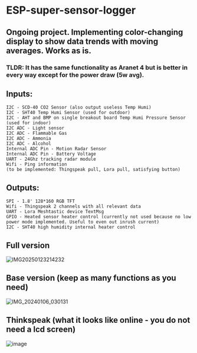 # ESP-super-sensor-logger
## Ongoing project. Implementing color-changing display to show data trends with moving averages. Works as is.

### TLDR: It has the same functionality as Aranet 4 but is better in every way except for the power draw (5w avg).

## Inputs:
```
I2C - SCD-40 CO2 Sensor (also output useless Temp Humi)
I2C - SHT40 Temp Humi Sensor (used for outdoor)
I2C - AHT and BMP on single breakout board Temp Humi Pressure Sensor (used for indoor)
I2C ADC - Light sensor
I2C ADC - Flammable Gas
I2C ADC - Ammonia
I2C ADC - Alcohol
Internal ADC Pin - Motion Radar Sensor
Internal ADC Pin - Battery Voltage
UART - 24Ghz tracking radar module
Wifi - Ping information
(to be implemented: Thingspeak pull, Lora pull, satisfying button)
```
## Outputs:
```
SPI - 1.8' 128*160 RGB TFT
Wifi - Thingspeak 2 channels with all relevant data
UART - Lora Meshtastic device TextMsg
GPIO - Heated sensor heater control (currently not used because no low power mode implemented. Useful to even out inrush current)
I2C - SHT40 high humidity internal heater control
```
## Full version
![IMG20250123214232](https://github.com/user-attachments/assets/63ddce5b-fdc2-4448-b28c-1445d5279e69)
## Base version (keep as many functions as you need)
![IMG_20240106_030131](https://github.com/user-attachments/assets/f22f863a-58d5-4c2a-b65b-897ea5b9fbe5)
## Thinkspeak (what it looks like online - you do not need a lcd screen)
![image](https://github.com/user-attachments/assets/b335641a-826d-4358-9fc0-2c472b284a96)
